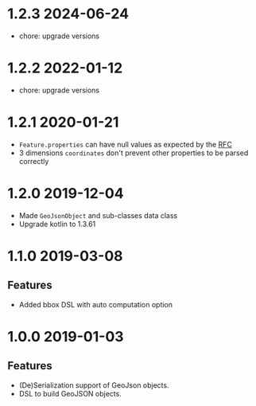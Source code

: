 # 1.2.3 2024-06-24

* chore: upgrade versions

# 1.2.2 2022-01-12

* chore: upgrade versions

# 1.2.1 2020-01-21
* `Feature.properties` can have null values as expected by the [RFC](https://tools.ietf.org/html/rfc7946#section-3.2)
* 3 dimensions `coordinates` don't prevent other properties to be parsed correctly

# 1.2.0 2019-12-04
* Made `GeoJsonObject` and sub-classes data class
* Upgrade kotlin to 1.3.61

# 1.1.0 2019-03-08

## Features
* Added bbox DSL with auto computation option

# 1.0.0 2019-01-03

## Features
* (De)Serialization support of GeoJson objects.
* DSL to build GeoJSON objects.
